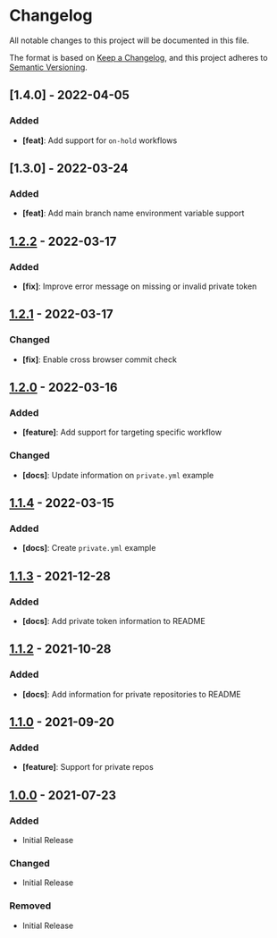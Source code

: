 # Changelog
All notable changes to this project will be documented in this file.

The format is based on [Keep a Changelog](https://keepachangelog.com/en/1.0.0/),
and this project adheres to [Semantic Versioning](https://semver.org/spec/v2.0.0.html).

<!-- ## [Unreleased]
 - Current development changes [ to be moved to release ] -->

## [1.4.0] - 2022-04-05
### Added
 - **[feat]**: Add support for `on-hold` workflows

## [1.3.0] - 2022-03-24
### Added
 - **[feat]**: Add main branch name environment variable support

## [1.2.2] - 2022-03-17
### Added
 - **[fix]**: Improve error message on missing or invalid private token

[1.2.2]: https://github.com/nrwl/nx-orb/releases/tag/v1.2.2

## [1.2.1] - 2022-03-17
### Changed
 - **[fix]**: Enable cross browser commit check

[1.2.1]: https://github.com/nrwl/nx-orb/releases/tag/v1.2.1

## [1.2.0] - 2022-03-16
### Added
 - **[feature]**: Add support for targeting specific workflow
### Changed
 - **[docs]**: Update information on `private.yml` example

[1.2.0]: https://github.com/nrwl/nx-orb/releases/tag/v1.2.0

## [1.1.4] - 2022-03-15
### Added
 - **[docs]**: Create `private.yml` example

[1.1.4]: https://github.com/nrwl/nx-orb/releases/tag/v1.1.4

## [1.1.3] - 2021-12-28
### Added
 - **[docs]**: Add private token information to README

[1.1.3]: https://github.com/nrwl/nx-orb/releases/tag/v1.1.3

## [1.1.2] - 2021-10-28
### Added
 - **[docs]**: Add information for private repositories to README

[1.1.2]: https://github.com/nrwl/nx-orb/releases/tag/v1.1.2

## [1.1.0] - 2021-09-20
### Added
 - **[feature]**: Support for private repos

[1.1.0]: https://github.com/nrwl/nx-orb/releases/tag/v1.1.0

## [1.0.0] - 2021-07-23
### Added
 - Initial Release
### Changed
 - Initial Release
### Removed
 - Initial Release

[1.0.0]: https://github.com/nrwl/nx-orb/releases/tag/v1.0.0
